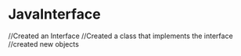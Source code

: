 # JavaInterface

//Created an Interface
//Created a class that implements the interface
//created new objects
